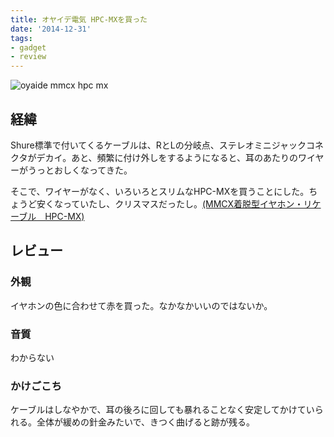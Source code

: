 ```yaml
---
title: オヤイデ電気 HPC-MXを買った
date: '2014-12-31'
tags:
- gadget
- review
---
```


![oyaide mmcx hpc mx](oyaide-mmcx-hpc-mx.jpg)

## 経緯

Shure標準で付いてくるケーブルは、RとLの分岐点、ステレオミニジャックコネクタがデカイ。あと、頻繁に付け外しをするようになると、耳のあたりのワイヤーがうっとおしくなってきた。


そこで、ワイヤーがなく、いろいろとスリムなHPC-MXを買うことにした。ちょうど安くなっていたし、クリスマスだったし。[(MMCX着脱型イヤホン・リケーブル　HPC-MX)](http://oyaide.com/catalog/products/hpc-mx.html)


## レビュー

### 外観

イヤホンの色に合わせて赤を買った。なかなかいいのではないか。

### 音質

わからない

### かけごこち

ケーブルはしなやかで、耳の後ろに回しても暴れることなく安定してかけていられる。全体が緩めの針金みたいで、きつく曲げると跡が残る。
